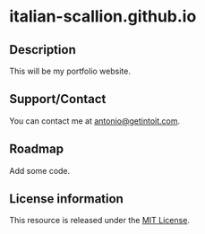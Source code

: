 # italian-scallion.github.io

## Description
This will be my portfolio website.

## Support/Contact
You can contact me at <antonio@getintoit.com>.

## Roadmap
Add some code.

## License information
This resource is released under the [MIT License](https://opensource.org/license/mit/).
